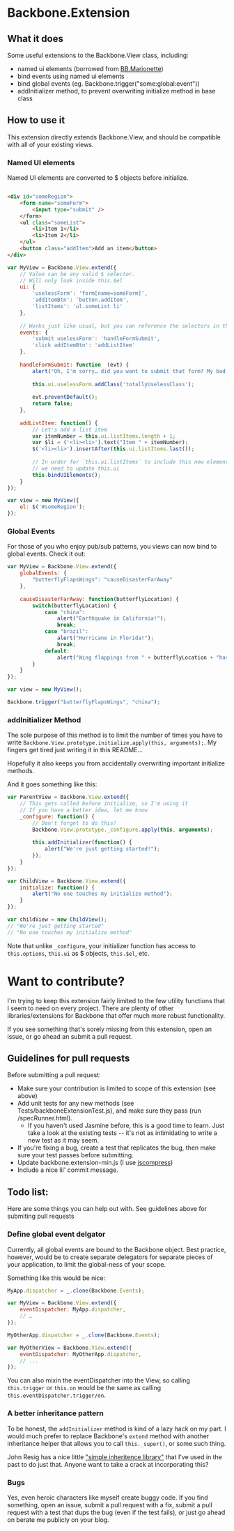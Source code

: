# Backbone.Extension

## What it does

Some useful extensions to the Backbone.View class, including:

* named ui elements (borrowed from [BB.Marionette](https://github.com/marionettejs/backbone.marionette))
* bind events using named ui elements
* bind global events (eg. Backbone.trigger("some:global:event"))
* addInitializer method, to prevent overwriting
  initialize method in base class

## How to use it

This extension directly extends Backbone.View, and should be compatible with all of your existing views. 

### Named UI elements

Named UI elements are converted to $ objects before initialize. 

```html

<div id="someRegion">
	<form name="someForm">
		<input type="submit" />
	</form>
	<ul class="someList">
		<li>Item 1</li>
		<li>Item 2</li>
	</ul>
	<button class="addItem">Add an item</button>
</div>

```


```javascript
var MyView = Backbone.View.extend({
	// Value can be any valid $ selector. 
	// Will only look inside this.$el
	ui: {
		'uselessForm': 'form[name=someForm]',	
		'addItemBtn': 'button.addItem',
		'listItems': 'ul.someList li'
	},
	
	// Works just like usual, but you can reference the selectors in this.ui
	events: {
		'submit uselessForm': 'handleFormSubmit',
		'click addItemBtn': 'addListItem'
	},
	
	handleFormSubmit: function	(evt) {
		alert("Oh, I'm sorry… did you want to submit that form? My bad.");
		
		this.ui.uselessForm.addClass('totallyUselessClass');
	
		evt.preventDefault();
		return false;
	},
	
	addListItem: function() {
		// Let's add a list item
		var itemNumber = this.ui.listItems.length + 1;
		var $li = ('<li><li>').text("Item " + itemNumber);
		$('<li><li>').insertAfter(this.ui.listItems.last());
		
		// In order for `this.ui.listItems` to include this new element
		// we need to update this.ui
		this.bindUIElements();
	}
});

var view = new MyView({
	el: $('#someRegion');
});

```

### Global Events

For those of you who enjoy pub/sub patterns, you views can now bind to global events. Check it out:

```javascript
var MyView = Backbone.View.extend({
	globalEvents: {
		"butterflyFlapsWings": "causeDisasterFarAway"
	},
	
	causeDisasterFarAway: function(butterflyLocation) {
		switch(butterflyLocation) {
			case "china":
				alert("Earthquake in California!");
				break;
			case "brazil":
				alert("Hurricane in Florida!");
				break;
			default:
				alert("Wing flappings from " + butterflyLocation + "have no effect.");
		}
	}
});

var view = new MyView();

Backbone.trigger("butterflyFlapsWings", "china");

```


### addInitializer Method

The sole purpose of this method is to limit the number of times you have to write `Backbone.View.prototype.initialize.apply(this, arguments);`. My fingers get tired just writing it in this README…

Hopefully it also keeps you from accidentally overwriting important initialize methods.

And it goes something like this:

```javascript
var ParentView = Backbone.View.extend({
	// This gets called before initialize, so I'm using it
	// If you have a better idea, let me know
	_configure: function() {
		// Don't forget to do this!
		Backbone.View.prototype._configure.apply(this, arguments);
		
		this.addInitializer(function() {
			alert("We're just getting started!");
		});
	}
});

var ChildView = Backbone.View.extend({
	initialize: function() {
		alert("No one touches my initialize method");
	}
});

var childView = new ChildView(); 
// "We're just getting started"
// "No one touches my initialize method"
```

Note that unlike `_configure`, your initializer function has access to `this.options`, `this.ui` as $ objects, `this.$el`, etc.

# Want to contribute?

I'm trying to keep this extension fairly limited to the few utility functions that I seem to need on every project. There are plenty of other libraries/extensions for Backbone that offer much more robust functionality. 

If you see something that's sorely missing from this extension, open an issue, or go ahead an submit a pull request. 

## Guidelines for pull requests

Before submitting a pull request:

* Make sure your contribution is limited to scope of this extension (see above)
* Add unit tests for any new methods (see Tests/backboneExtensionTest.js), and make sure they pass (run /specRunner.html).
	* If you haven't used Jasmine before, this is a good time to learn. Just take a look at the existing tests -- it's not as intimidating to write a new test as it may seem.
* If you're fixing a bug, create a test that replicates the bug, then make sure your test passes before submitting.
* Update backbone.extension-min.js (I use [jscompress](jscompress.com))
* Include a nice lil' commit message.
	


## Todo list:

Here are some things you can help out with. See guidelines above for submiting pull requests

### Define global event delgator

Currently, all global events are bound to the Backbone object. Best practice, however, would be to create separate delegators for separate pieces of your application, to limit the global-ness of your scope.

Something like this would be nice:

```javascript
MyApp.dispatcher = _.clone(Backbone.Events);

var MyView = Backbone.View.extend({
	eventDispatcher: MyApp.dispatcher,
	// …
});

MyOtherApp.dispatcher = _.clone(Backbone.Events);

var MyOtherView = Backbone.View.extend({
	eventDispatcher: MyOtherApp.dispatcher,
	// ...
});
```

You can also mixin the eventDispatcher into the View, so calling `this.trigger` or `this.on` would be the same as calling `this.eventDispatcher.trigger/on`.

### A better inheritance pattern

To be honest, the `addInitializer` method is kind of a lazy hack on my part. I would much prefer to replace Backbone's `extend` method with another inheritance helper that allows you to call `this._super()`, or some such thing.

John Resig has a nice little ["simple inheritence library"](http://ejohn.org/blog/simple-javascript-inheritance/) that I've used in the past to do just that. Anyone want to take a crack at incorporating this?

### Bugs

Yes, even heroic characters like myself create buggy code. If you find something, open an issue, submit a pull request with a fix, submit a pull request with a test that dups the bug (even if the test fails), or just go ahead on berate me publicly on your blog.